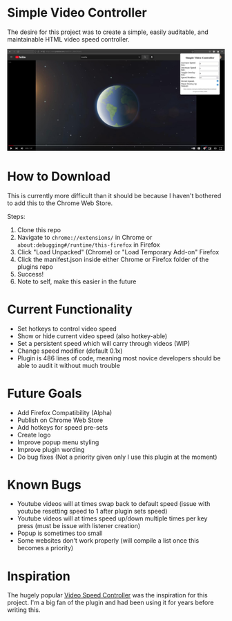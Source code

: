# Simple Video Controller

The desire for this project was to create a simple, easily auditable, and maintainable HTML video speed controller.

![Plugin Photo](docs/plugin.jpg)

# How to Download

This is currently more difficult than it should be because I haven't bothered to add this to the Chrome Web Store.

Steps:

1. Clone this repo
2. Navigate to `chrome://extensions/` in Chrome or `about:debugging#/runtime/this-firefox` in Firefox
3. Click "Load Unpacked" (Chrome) or "Load Temporary Add-on" Firefox
4. Click the manifest.json inside either Chrome or Firefox folder of the plugins repo
5. Success!
6. Note to self, make this easier in the future

# Current Functionality

-   Set hotkeys to control video speed
-   Show or hide current video speed (also hotkey-able)
-   Set a persistent speed which will carry through videos (WIP)
-   Change speed modifier (default 0.1x)
-   Plugin is 486 lines of code, meaning most novice developers should be able to audit it without much trouble

# Future Goals

-   Add Firefox Compatibility (Alpha)
-   Publish on Chrome Web Store
-   Add hotkeys for speed pre-sets
-   Create logo
-   Improve popup menu styling
-   Improve plugin wording
-   Do bug fixes (Not a priority given only I use this plugin at the moment)

# Known Bugs
-   Youtube videos will at times swap back to default speed (issue with youtube resetting speed to 1 after plugin sets speed)
-   Youtube videos will at times speed up/down multiple times per key press (must be issue with listener creation)
-   Popup is sometimes too small
-   Some websites don't work properly (will compile a list once this becomes a priority)

# Inspiration

The hugely popular [Video Speed Controller](https://github.com/igrigorik/videospeed) was the inspiration for this project. I'm a big fan of the plugin and had been using it for years before writing this.
